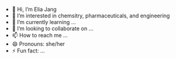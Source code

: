 - 👋 Hi, I’m Elia Jang
- 👀 I’m interested in chemsitry, pharmaceuticals, and engineering
- 🌱 I’m currently learning ... 
- 💞️ I’m looking to collaborate on ...
- 📫 How to reach me ... 
- 😄 Pronouns: she/her
- ⚡ Fun fact: ...

<!---
Elia-Jang/Elia-Jang is a ✨ special ✨ repository because its `README.md` (this file) appears on your GitHub profile.
You can click the Preview link to take a look at your changes.
--->
